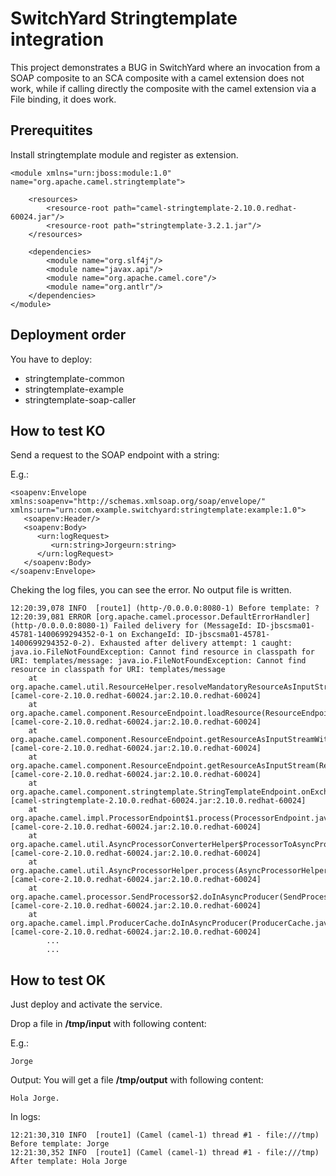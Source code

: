 # SwitchYard Stringtemplate integration
This project demonstrates a BUG in SwitchYard where an invocation from a SOAP composite to an SCA composite with a camel extension does not work, while if calling directly the composite with the camel extension via a File binding, it does work.

## Prerequitites

Install stringtemplate module and register as extension.

````
<module xmlns="urn:jboss:module:1.0" name="org.apache.camel.stringtemplate">

    <resources>
        <resource-root path="camel-stringtemplate-2.10.0.redhat-60024.jar"/>
        <resource-root path="stringtemplate-3.2.1.jar"/>
    </resources>

    <dependencies>
        <module name="org.slf4j"/>
        <module name="javax.api"/>
        <module name="org.apache.camel.core"/>
        <module name="org.antlr"/>
    </dependencies>
</module>
````

## Deployment order
You have to deploy:
- stringtemplate-common
- stringtemplate-example
- stringtemplate-soap-caller

## How to test KO
Send a request to the SOAP endpoint with a string:

E.g.:
````
<soapenv:Envelope xmlns:soapenv="http://schemas.xmlsoap.org/soap/envelope/" xmlns:urn="urn:com.example.switchyard:stringtemplate:example:1.0">
   <soapenv:Header/>
   <soapenv:Body>
      <urn:logRequest>
         <urn:string>Jorgeurn:string>
      </urn:logRequest>
   </soapenv:Body>
</soapenv:Envelope>
````

Cheking the log files, you can see the error. No output file is written.

````
12:20:39,078 INFO  [route1] (http-/0.0.0.0:8080-1) Before template: ?
12:20:39,081 ERROR [org.apache.camel.processor.DefaultErrorHandler] (http-/0.0.0.0:8080-1) Failed delivery for (MessageId: ID-jbscsma01-45781-1400699294352-0-1 on ExchangeId: ID-jbscsma01-45781-1400699294352-0-2). Exhausted after delivery attempt: 1 caught: java.io.FileNotFoundException: Cannot find resource in classpath for URI: templates/message: java.io.FileNotFoundException: Cannot find resource in classpath for URI: templates/message
	at org.apache.camel.util.ResourceHelper.resolveMandatoryResourceAsInputStream(ResourceHelper.java:106) [camel-core-2.10.0.redhat-60024.jar:2.10.0.redhat-60024]
	at org.apache.camel.component.ResourceEndpoint.loadResource(ResourceEndpoint.java:94) [camel-core-2.10.0.redhat-60024.jar:2.10.0.redhat-60024]
	at org.apache.camel.component.ResourceEndpoint.getResourceAsInputStreamWithoutCache(ResourceEndpoint.java:83) [camel-core-2.10.0.redhat-60024.jar:2.10.0.redhat-60024]
	at org.apache.camel.component.ResourceEndpoint.getResourceAsInputStream(ResourceEndpoint.java:79) [camel-core-2.10.0.redhat-60024.jar:2.10.0.redhat-60024]
	at org.apache.camel.component.stringtemplate.StringTemplateEndpoint.onExchange(StringTemplateEndpoint.java:59) [camel-stringtemplate-2.10.0.redhat-60024.jar:2.10.0.redhat-60024]
	at org.apache.camel.impl.ProcessorEndpoint$1.process(ProcessorEndpoint.java:71) [camel-core-2.10.0.redhat-60024.jar:2.10.0.redhat-60024]
	at org.apache.camel.util.AsyncProcessorConverterHelper$ProcessorToAsyncProcessorBridge.process(AsyncProcessorConverterHelper.java:61) [camel-core-2.10.0.redhat-60024.jar:2.10.0.redhat-60024]
	at org.apache.camel.util.AsyncProcessorHelper.process(AsyncProcessorHelper.java:73) [camel-core-2.10.0.redhat-60024.jar:2.10.0.redhat-60024]
	at org.apache.camel.processor.SendProcessor$2.doInAsyncProducer(SendProcessor.java:122) [camel-core-2.10.0.redhat-60024.jar:2.10.0.redhat-60024]
	at org.apache.camel.impl.ProducerCache.doInAsyncProducer(ProducerCache.java:298) [camel-core-2.10.0.redhat-60024.jar:2.10.0.redhat-60024]
        ...
        ...
````

## How to test OK

Just deploy and activate the service. 

Drop a file in __/tmp/input__ with following content:

E.g.:
````
Jorge
````

Output: You will get a file __/tmp/output__ with following content:
````
Hola Jorge.
````

In logs:
````
12:21:30,310 INFO  [route1] (Camel (camel-1) thread #1 - file:///tmp) Before template: Jorge
12:21:30,352 INFO  [route1] (Camel (camel-1) thread #1 - file:///tmp) After template: Hola Jorge
````
